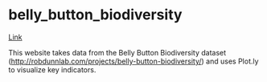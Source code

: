 # belly_button_biodiversity
[Link](https://juliemcbaker.github.io/belly_button_biodiversity/)


This website takes data from the Belly Button Biodiversity dataset (http://robdunnlab.com/projects/belly-button-biodiversity/) and uses Plot.ly to visualize key indicators.
